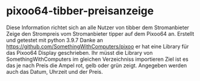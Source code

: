 # pixoo64-tibber-preisanzeige
Diese Information richtet sich an alle Nutzer von tibber dem Stromanbieter
Zeige den Strompreis vom Stromanbieter tipper auf dem Pixoo64 an.
Erstellt und getestet mit python 3.9.7
Danke an https://github.com/SomethingWithComputers/pixoo er hat eine Library für das Pixoo64 Display geschrieben.
Ihr müsst die Library von SomethingWithComputers im gleichen Verzeichniss importieren
Ziel ist es das je nach Preis die Ampel rot, gelb oder grün zeigt.
Angegeben werden auch das Datum, Uhrzeit und der Preis.

